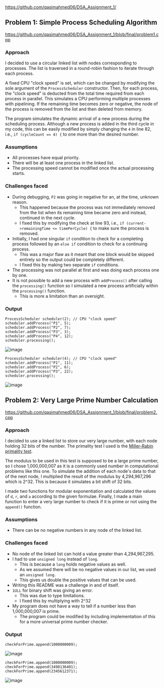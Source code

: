 https://github.com/qasimahmed06/DSA_Assignment_1/

## Problem 1: Simple Process Scheduling Algorithm
https://github.com/qasimahmed06/DSA_Assignment_1/blob/final/problem1.cpp

### Approach
I decided to use a circular linked list with nodes corresponding to processes. The list is traversed in a round-robin fashion to iterate through each process.

A fixed CPU "clock speed" is set, which can be changed by modifying the sole argument of the `ProcessScheduler` constructor. Then, for each process, the "clock speed" is deducted from the total time required from each process in parallel. This simulates a CPU performing multiple processes with pipelining. If the remaining time becomes zero or negative, the node of the process is removed from the list and then deleted from memory.

The program simulates the dynamic arrival of a new process during the scheduling process. Although a new process is added in the third cycle in my code, this can be easily modified by simply changing the `4` in line 82, i.e., `if (cycleCount == 4) {` to one more than the desired number.

### Assumptions
- All processes have equal priority.
- There will be at least one process in the linked list.
- The processing speed cannot be modified once the actual processing starts.

### Challenges faced
- During debugging, `P2` was going in negative for an, at the time, unknown reason.
	- This happened because the process was not immediately removed from the list when its remaining time became zero and instead, continued in the next cycle.
	- I fixed this by modifying the check at line 93, i.e., `if (current->remainingTime <= timePerCycle) {` to make sure the process is removed.
- Initially, I had one singular `if` condition to check for a completing process followed by an `else if` condition to check for a continuing process.
	- This was a major flaw as it meant that one block would be skipped entirely so the output could be completely different.
	- I fixed this by making two separate `if` conditions.
- The processing was not parallel at first and was doing each process one by one.
- It is not possible to add a new process with `addProcess()` after calling the `processing()` function so I simulated a new process artificially within the `processing()` function.
	- This is more a limitation than an oversight.

### Output
```
ProcessScheduler scheduler(2); // CPU "clock speed"
scheduler.addProcess("P1", 5);
scheduler.addProcess("P2", 7);
scheduler.addProcess("P3", 3);
scheduler.addProcess("P4", 12);
scheduler.processing();
```

![image](https://github.com/user-attachments/assets/64dcd3db-d5e1-4e4e-a38b-7ff00845834d)

```
ProcessScheduler scheduler(4); // CPU "clock speed"
scheduler.addProcess("P1", 11);
scheduler.addProcess("P2", 6);
scheduler.addProcess("P3", 22);
scheduler.processing();
```

![image](https://github.com/user-attachments/assets/b33b1ee8-1616-40b3-9ecb-0973a5d5fac1)

## Problem 2: Very Large Prime Number Calculation
https://github.com/qasimahmed06/DSA_Assignment_1/blob/final/problem2.cpp

### Approach
I decided to use a linked list to store our very large number, with each node holding 32 bits of the number. The primality test I used is the [Miller-Rabin primality test](https://en.wikipedia.org/wiki/Miller%E2%80%93Rabin_primality_test).

The modulus to be used in this test is supposed to be a large prime number, so I chose 1,000,000,007 as it is a commonly used number in computational problems like this one. To simulate the addition of each node's data to that of the next node, I multiplied the result of the modulus by 4,294,967,296 which is 2^32. This is because it simulates a bit shift of 32 bits.

I made two functions for modular exponentiation and calculated the values of `d`, `r`, and `a` according to the given formulae. Finally, I made a main function to enter a very large number to check if it is prime or not using the `append()` function.

### Assumptions
- There can be no negative numbers in any node of the linked list.

### Challenges faced
- No node of the linked list can hold a value greater than 4,294,967,295.
- I had to use `unsigned long` instead of `long`.
	- This is because a `long` holds negative values as well.
	- As we assumed there will be no negative values in our list, we used an `unsigned long`.
 	- This gives us double the positive values that can be used.
- Writing this README was a challenge in and of itself.
- `1ULL` for binary shift was giving an error.
	- This was due to type limitations.
 	- I fixed this by multiplying with 2^32
- My program does not have a way to tell if a number less than 1,000,000,007 is prime.
	- The program could be modified by including implementation of this for a more universal prime number checker.

### Output
```
checkForPrime.append(1000000009);
```

![image](https://github.com/user-attachments/assets/12ed27e0-b405-471b-b379-c44d43f8dc96)

```
checkForPrime.append(1000000009);
checkForPrime.append(3498136401);
checkForPrime.append(2345612371);
```

![image](https://github.com/user-attachments/assets/de83b29a-51a4-4042-9bc0-2610ba5eecfd)
